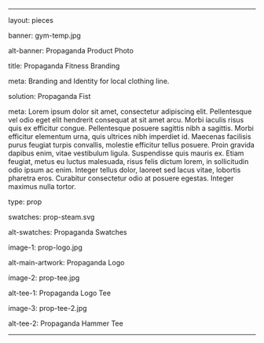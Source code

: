---

layout: pieces

banner: gym-temp.jpg

alt-banner: Propaganda Product Photo

title: Propaganda Fitness Branding

meta: Branding and Identity for local clothing line.

solution: Propaganda Fist 

meta: Lorem ipsum dolor sit amet, consectetur adipiscing elit. Pellentesque vel odio eget elit hendrerit consequat at sit amet arcu. Morbi iaculis risus quis ex efficitur congue. Pellentesque posuere sagittis nibh a sagittis. Morbi efficitur elementum urna, quis ultrices nibh imperdiet id. Maecenas facilisis purus feugiat turpis convallis, molestie efficitur tellus posuere. Proin gravida dapibus enim, vitae vestibulum ligula. Suspendisse quis mauris ex. Etiam feugiat, metus eu luctus malesuada, risus felis dictum lorem, in sollicitudin odio ipsum ac enim. Integer tellus dolor, laoreet sed lacus vitae, lobortis pharetra eros. Curabitur consectetur odio at posuere egestas. Integer maximus nulla tortor.

type: prop

swatches: prop-steam.svg

alt-swatches: Propaganda Swatches

image-1: prop-logo.jpg

alt-main-artwork: Propaganda Logo

image-2: prop-tee.jpg

alt-tee-1: Propaganda Logo Tee

image-3: prop-tee-2.jpg

alt-tee-2: Propaganda Hammer Tee

---